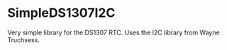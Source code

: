 # SimpleDS1307I2C
Very simple library for the DS1307 RTC. Uses the I2C library from Wayne Truchsess.
